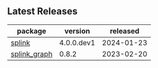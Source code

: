 ## Latest Releases
| package | version | released |
|--------------|-----------|-------------|
| [splink](https://github.com/moj-analytical-services/splink) | 4.0.0.dev1 | 2024-01-23 |
| [splink_graph](https://github.com/moj-analytical-services/splink_graph) | 0.8.2 | 2023-02-20 |
